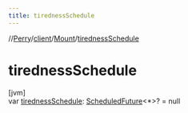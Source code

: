 ```yaml
---
title: tirednessSchedule
---
```

//[Perry](../../../index.html)/[client](../index.html)/[Mount](index.html)/[tirednessSchedule](tiredness-schedule.html)



# tirednessSchedule



[jvm]\
var [tirednessSchedule](tiredness-schedule.html): [ScheduledFuture](https://docs.oracle.com/javase/8/docs/api/java/util/concurrent/ScheduledFuture.html)<*>? = null




